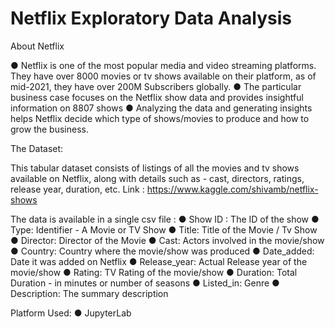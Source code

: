 # Netflix Exploratory Data Analysis

About Netflix

● Netflix is one of the most popular media and video streaming platforms. They have over 8000 movies or tv shows available on their platform, as of mid-2021, they have over 200M Subscribers globally.
● The particular business case focuses on the Netflix show data and provides insightful information on 8807 shows
● Analyzing the data and generating insights helps Netflix decide which type of shows/movies to produce and how to grow the business.

The Dataset:

This tabular dataset consists of listings of all the movies and tv shows available on Netflix, along with details such as - cast, directors, ratings, release year, duration, etc.
Link : https://www.kaggle.com/shivamb/netflix-shows
 
The data is available in a single csv file :
● Show ID : The ID of the show
● Type: Identifier - A Movie or TV Show
● Title: Title of the Movie / Tv Show
● Director: Director of the Movie
● Cast: Actors involved in the movie/show
● Country: Country where the movie/show was produced
● Date_added: Date it was added on Netflix
● Release_year: Actual Release year of the movie/show
● Rating: TV Rating of the movie/show
● Duration: Total Duration - in minutes or number of seasons
● Listed_in: Genre
● Description: The summary description

Platform Used:
● JupyterLab
